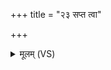 +++
title = "२३ सप्त त्वा"

+++
<details><summary>मूलम् (VS)</summary>

स॒प्त त्वा॑ ह॒रितो॒ रथे॒ वह॑न्ति देव सूर्य। शो॒चिष्के॑शं विचक्ष॒णम् ॥
</details>